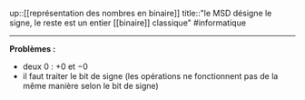 up::[[représentation des nombres en binaire]]
title::"le MSD désigne le signe, le reste est un entier [[binaire]] classique"
#informatique

----

**Problèmes :**
 - deux $0$ : $+0$ et $-0$
 - il faut traiter le bit de signe (les opérations ne fonctionnent pas de la même manière selon le bit de signe)
